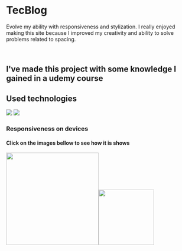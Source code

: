 <h1>TecBlog</h1>
<p>Evolve my ability with responsiveness and stylization. I really enjoyed making this site because I improved my creativity and ability to solve problems related to spacing.</p>
<br>
<h2>I've made this project with some knowledge I gained in a udemy course</a></h2>
<h2>Used technologies</h2>
<img src="https://img.shields.io/badge/HTML5-E34F26?style=for-the-badge&logo=html5&logoColor=white"/>
<img src="https://img.shields.io/badge/CSS3-1572B6?style=for-the-badge&logo=css3&logoColor=white"/>
<h3>Responsiveness on devices</h3>
<h4>Click on the images bellow to see how it is shows</h4>
<div style="display=inline">
<a href="https://resilient-lollipop-16a53f.netlify.app/" target="_blank"><img href="https://resplendent-beignet-b35b6a.netlify.app/" src="https://github.com/roberto-cordeiro/Project-TecBlog/blob/master/imagens/imgscreen.png?raw=true" height="250px"/></a><a href="https://resilient-lollipop-16a53f.netlify.app/" target="_blank"><img src="https://github.com/roberto-cordeiro/Project-TecBlog/blob/master/imagens/imgtela.png?raw=true" width="150px"/></a>
  
</div>


